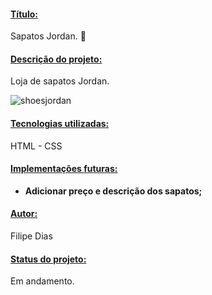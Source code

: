 #### <u>Título:</u> 

Sapatos Jordan. **👟**



#### <u>Descrição do projeto:</u>

Loja de sapatos Jordan.


![shoesjordan](https://user-images.githubusercontent.com/97606816/188241860-e13872c3-4eba-44b6-9cde-b30ceeb5d582.jpeg)



#### <u>Tecnologias utilizadas:</u>

HTML - CSS



#### <u>Implementações futuras:</u>

- **Adicionar preço e descrição dos sapatos;**


#### <u>Autor:</u> 

Filipe Dias


#### <u>Status do projeto:</u>

Em andamento.

